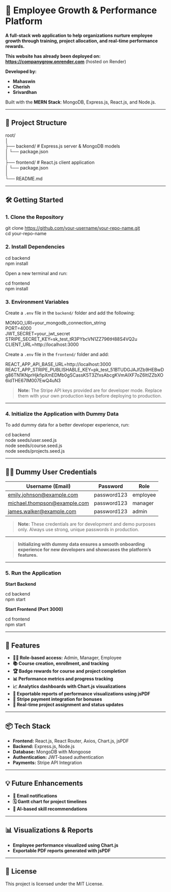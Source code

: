# 🚀 Employee Growth & Performance Platform

**A full-stack web application to help organizations nurture employee growth through training, project allocation, and real-time performance rewards.**

**This website has already been deployed on:**  
**https://companygrow.onrender.com** (hosted on Render)

**Developed by:**  
- **Mahaswin**  
- **Cherish**  
- **Srivardhan**


Built with the **MERN Stack**: MongoDB, Express.js, React.js, and Node.js.

---

## 📁 Project Structure

root/  
│  
├── backend/ # Express.js server & MongoDB models  
│ └── package.json  
│  
├── frontend/ # React.js client application  
│ └── package.json  
│   
└── README.md  


---

## 🛠️ Getting Started

### 1. Clone the Repository

git clone https://github.com/your-username/your-repo-name.git  
cd your-repo-name


### 2. Install Dependencies

cd backend  
npm install

Open a new terminal and run:

cd frontend  
npm install

### 3. Environment Variables

Create a `.env` file in the `backend/` folder and add the following:  

MONGO_URI=your_mongodb_connection_string  
PORT=4000  
JWT_SECRET=your_jwt_secret  
STRIPE_SECRET_KEY=sk_test_tR3PYbcVN1ZZ796tH88S4VQ2u  
CLIENT_URL=http://localhost:3000  


Create a `.env` file in the `frontend/` folder and add:   

REACT_APP_API_BASE_URL=http://localhost:3000  
REACT_APP_STRIPE_PUBLISHABLE_KEY=pk_test_51BTUDGJAJfZb9HEBwDg86TN1KNprHjkfipXmEDMb0gSCassK5T3ZfxsAbcgKVmAIXF7oZ6ItlZZbXO6idTHE67IM007EwQ4uN3  


> **Note:** The Stripe API keys provided are for developer mode. Replace them with your own production keys before deploying to production.

---

### 4. Initialize the Application with Dummy Data

To add dummy data for a better developer experience, run:  

cd backend  
node seeds/user.seed.js  
node seeds/course.seed.js  
node seeds/projects.seed.js  

---

## 🧑‍💻 Dummy User Credentials

| Username (Email)                  | Password    | Role      |
|-----------------------------------|-------------|-----------|
| emily.johnson@example.com         | password123 | employee  |
| michael.thompson@example.com      | password123 | manager   |
| james.walker@example.com          | password123 | admin     |

> **Note:** These credentials are for development and demo purposes only. Always use strong, unique passwords in production.

---

> **Initializing with dummy data ensures a smooth onboarding experience for new developers and showcases the platform’s features.**


---

### 5. Run the Application

**Start Backend**

cd backend  
npm start  


**Start Frontend (Port 3000)**

cd frontend  
npm start  


---

## 🧩 Features

- **👨‍💼 Role-based access:** Admin, Manager, Employee
- **📚 Course creation, enrollment, and tracking**
- **🏆 Badge rewards for course and project completion**
- **📊 Performance metrics and progress tracking**
- **📈 Analytics dashboards with Chart.js visualizations**
- **📄 Exportable reports of performance visualizations using jsPDF**
- **💸 Stripe payment integration for bonuses**
- **📁 Real-time project assignment and status updates**

---

## 📦 Tech Stack

- **Frontend:** React.js, React Router, Axios, Chart.js, jsPDF
- **Backend:** Express.js, Node.js
- **Database:** MongoDB with Mongoose
- **Authentication:** JWT-based authentication
- **Payments:** Stripe API Integration

---

## 💡 Future Enhancements

- **📧 Email notifications**
- **🗓️ Gantt chart for project timelines**
- **🧠 AI-based skill recommendations**

---

## 📊 Visualizations & Reports

- **Employee performance visualized using Chart.js**
- **Exportable PDF reports generated with jsPDF**

---

## 📄 License

This project is licensed under the MIT License.

